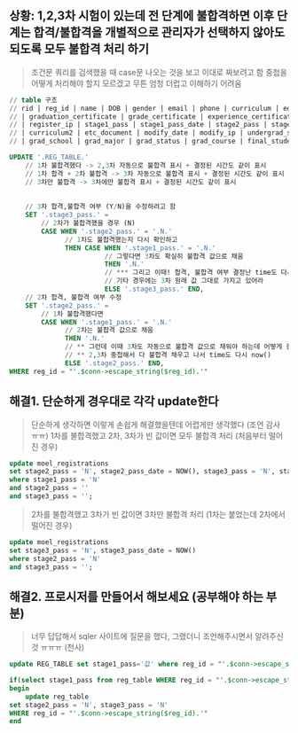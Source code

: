 ## 상황: 1,2,3차 시험이 있는데 전 단계에 불합격하면 이후 단계는 합격/불합격을 개별적으로 관리자가 선택하지 않아도 되도록 모두 불합격 처리 하기
> 조건문 쿼리를 검색했을 때 case문 나오는 것을 보고 이대로 짜보려고 함
> 중첩을 어떻게 처리해야 할지 모르겠고 무튼 엄청 더럽고 이해하기 어려움

```sql
// table 구조
// rid | reg_id | name | DOB | gender | email | phone | curriculum | education | major | experience | introduction 
// | graduation_certificate | grade_certificate | experience_certificate1 | experience_certificate2 | register_date 
// | register_ip | stage1_pass | stage1_pass_date | stage2_pass | stage2_pass_date | stage3_pass | stage3_pass_date 
// | curriculum2 | etc_document | modify_date | modify_ip | undergrad_school | undergrad_major | undergrad_status 
// | grad_school | grad_major | grad_status | grad_course | final_student

UPDATE '.REG_TABLE.'
    // 1차 불합격했다 -> 2,3차 자동으로 불합격 표시 + 결정된 시간도 같이 표시
    // 1차 합격 + 2차 불합격 -> 3차 자동으로 불합격 표시 + 결정된 시간도 같이 표시
    // 3차만 불합격 -> 3차에만 불합격 표시 + 결정된 시간도 같이 표시
    
    
    // 3차 합격,불합격 여부 (Y/N)을 수정하려고 함
	SET '.stage3_pass.' = 
	    // 2차가 불합격했을 경우 (N)
		CASE WHEN '.stage2_pass.' = '.N.'
		      // 1차도 불합격했는지 다시 확인하고
		      THEN CASE WHEN '.stage1_pass.' = '.N.'
		                // 그렇다면 3차도 확실히 불합격 값으로 채움
                        THEN '.N.'
                        // *** 그리고 이때! 합격, 불합격 여부 결정난 time도 다시 now()로 하고 싶다
                        // 기타 경우에는 3차 원래 값 그대로 가지고 있어라
                        ELSE '.stage3_pass.' END,
    // 2차 합격, 불합격 여부 수정
    SET '.stage2_pass.' = 
        // 1차 불합격했다면
        CASE WHEN '.stage1_pass.' = '.N.'
              // 2차는 불합격 값으로 채움
              THEN '.N.' 
              // ** 그런데 이때 3차도 자동으로 불합격 값으로 채워야 하는데 어떻게 중첩하지?
              // ** 2,3차 중첩해서 다 불합격 채우고 나서 time도 다시 now()
              ELSE '.stage2_pass.' END,
WHERE reg_id = "'.$conn->escape_string($reg_id).'"
```

## 해결1. 단순하게 경우대로 각각 update한다
> 단순하게 생각하면 이렇게 손쉽게 해결했을텐데 어렵게만 생각했다 (조언 감사 ㅠㅠ)
> 1차를 불합격했고 2차, 3차가 빈 값이면 모두 불합격 처리 (처음부터 떨어진 경우)
```sql
update moel_registrations 
set stage2_pass = 'N', stage2_pass_date = NOW(), stage3_pass = 'N', stage3_pass_date = NOW()  
where stage1_pass = 'N'
and stage2_pass = ''
and stage3_pass = '';

```
> 2차를 불합격했고 3차가 빈 값이면 3차만 불합격 처리 (1차는 붙었는데 2차에서 떨어진 경우)
```sql
update moel_registrations 
set stage3_pass = 'N', stage3_pass_date = NOW()  
where stage2_pass = 'N'
and stage3_pass = '';
```

## 해결2. 프로시저를 만들어서 해보세요 (공부해야 하는 부분)
> 너무 답답해서 sqler 사이트에 질문을 했다, 그랬더니 조언해주시면서 알려주신 것 ㅠㅠㅠ (천사)
```sql
update REG_TABLE set stage1_pass='값' where reg_id = "'.$conn->escape_string($reg_id).'"

if(select stage1_pass from reg_table WHERE reg_id = "'.$conn->escape_string($reg_id).'" = 'N')
begin
	update reg_table 
set	stage2_pass = 'N', stage3_pass = 'N'
WHERE reg_id = "'.$conn->escape_string($reg_id).'"
end 
```
